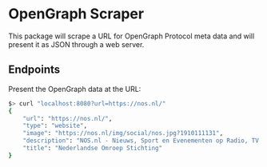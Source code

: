 # OpenGraph Scraper

This package will scrape a URL for OpenGraph Protocol meta data and will present it as JSON through a web server.

## Endpoints
Present the OpenGraph data at the URL:
```bash
$> curl "localhost:8080?url=https://nos.nl/"
{
	"url": "https://nos.nl/",
	"type": "website",
	"image": "https://nos.nl/img/social/nos.jpg?1910111131",
	"description": "NOS.nl - Nieuws, Sport en Evenementen op Radio, TV en Internet",
	"title": "Nederlandse Omroep Stichting"
}
```

